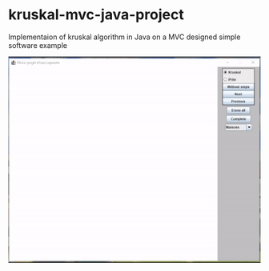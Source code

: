 # kruskal-mvc-java-project
Implementaion of kruskal algorithm in Java on a MVC designed simple software example


![Alt Text](https://github.com/ilep/kruskal-mvc-java-project/blob/main/presentation.gif)
